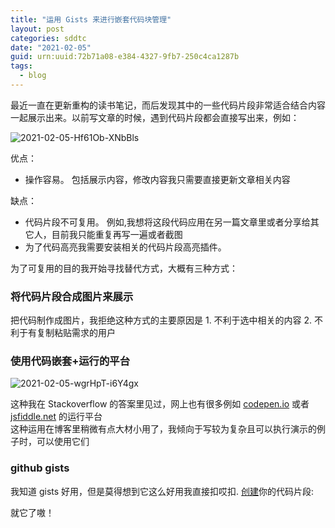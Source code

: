 ```yaml
---
title: "运用 Gists 来进行嵌套代码块管理"
layout: post
categories: sddtc
date: "2021-02-05"
guid: urn:uuid:72b71a08-e384-4327-9fb7-250c4ca1287b
tags:
  - blog
---
```


最近一直在更新重构的读书笔记，而后发现其中的一些代码片段非常适合结合内容一起展示出来。以前写文章的时候，遇到代码片段都会直接写出来，例如：
  
![2021-02-05-Hf61Ob-XNbBls](https://cdn.jsdelivr.net/gh/sddtc/upic-cloud@main/images/2021/2021-02-05-Hf61Ob-XNbBls.png)

优点：
* 操作容易。 包括展示内容，修改内容我只需要直接更新文章相关内容

缺点：
* 代码片段不可复用。 例如,我想将这段代码应用在另一篇文章里或者分享给其它人，目前我只能重复再写一遍或者截图
* 为了代码高亮我需要安装相关的代码片段高亮插件。

为了可复用的目的我开始寻找替代方式，大概有三种方式：  

### 将代码片段合成图片来展示
把代码制作成图片，我拒绝这种方式的主要原因是 1. 不利于选中相关的内容 2. 不利于有复制粘贴需求的用户  

### 使用代码嵌套+运行的平台  
![2021-02-05-wgrHpT-i6Y4gx](https://cdn.jsdelivr.net/gh/sddtc/upic-cloud@main/images/2021/2021-02-05-wgrHpT-i6Y4gx.png)

这种我在 Stackoverflow 的答案里见过，网上也有很多例如 [codepen.io](https://codepen.io/) 或者 [jsfiddle.net](https://jsfiddle.net/) 的运行平台  
这种运用在博客里稍微有点大材小用了，我倾向于写较为复杂且可以执行演示的例子时，可以使用它们

### github gists
我知道 gists 好用，但是莫得想到它这么好用我直接扣哎扣. [创建](https://gist.github.com/)你的代码片段:

<script src="https://gist.github.com/sddtc/25cf4829dcd0206a5bc2e3b43b22ebca.js"></script>

就它了嗷！
